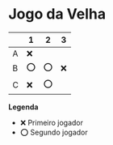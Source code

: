 # Jogo da Velha

|   | 1 | 2 | 3 |
|---|---|---|---|
| A | ❌ |   |   |
| B | ⭕ | ⭕ | ❌ |
| C | ❌ | ⭕ |   |

**Legenda**

- ❌ Primeiro jogador 
- ⭕ Segundo jogador